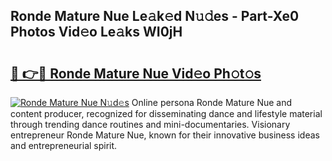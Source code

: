 ## Ronde Mature Nue Le𝚊k𝚎d N𝚞𝚍es - Part-Xe0 Photos Vid𝚎o Le𝚊ks WI0jH

# <h2><a href="http://fb11uc.evod.top/?m=Ronde+Mature+Nue">🔗 👉🔴 Ronde Mature Nue Vid𝚎o Ph𝚘t𝚘s</a></h2>

[![Ronde Mature Nue N𝚞d𝚎s](https://i.imgur.com/8V9OHl7.gif)](http://fb11uc.evod.top/?m=Ronde+Mature+Nue)
Online persona Ronde Mature Nue and content producer, recognized for disseminating dance and lifestyle material through trending dance routines and mini-documentaries. Visionary entrepreneur Ronde Mature Nue, known for their innovative business ideas and entrepreneurial spirit. 
